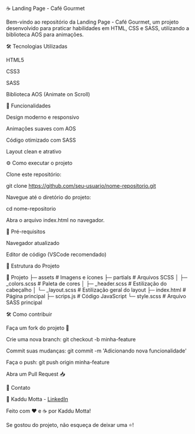 ☕ Landing Page - Café Gourmet

Bem-vindo ao repositório da Landing Page - Café Gourmet, um projeto desenvolvido para praticar habilidades em HTML, CSS e SASS, utilizando a biblioteca AOS para animações.

🛠️ Tecnologias Utilizadas

HTML5

CSS3

SASS 

Biblioteca AOS (Animate on Scroll) 


📌 Funcionalidades

Design moderno e responsivo

Animações suaves com AOS

Código otimizado com SASS

Layout clean e atrativo


⚙️ Como executar o projeto

Clone este repositório:

git clone https://github.com/seu-usuario/nome-repositorio.git

Navegue até o diretório do projeto:

cd nome-repositorio

Abra o arquivo index.html no navegador.

🎯 Pré-requisitos

Navegador atualizado

Editor de código (VSCode recomendado)

📄 Estrutura do Projeto

📁 Projeto
├─ assets            # Imagens e ícones
├─ partials         # Arquivos SCSS
│   ├─ _colors.scss  # Paleta de cores
│   ├─ _header.scss  # Estilização do cabeçalho
│   └─ _layout.scss  # Estilização geral do layout
├─ index.html       # Página principal
├─ scrips.js        # Código JavaScript
└─ style.scss       # Arquivo SASS principal

🛠️ Como contribuir

Faça um fork do projeto 🍴

Crie uma nova branch: git checkout -b minha-feature

Commit suas mudanças: git commit -m 'Adicionando nova funcionalidade'

Faça o push: git push origin minha-feature

Abra um Pull Request 📥

📌 Contato

💌 Kaddu Motta - [LinkedIn](https://www.linkedin.com/in/carlos-eduardo-motta-b520a669/) 

Feito com ❤️ e ☕ por Kaddu Motta!

Se gostou do projeto, não esqueça de deixar uma ⭐!